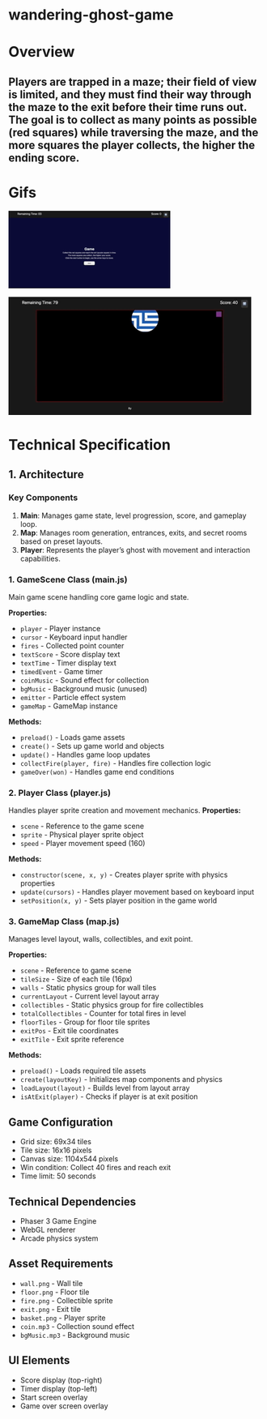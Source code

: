# wandering-ghost-game

# Overview
## Players are trapped in a maze; their field of view is limited, and they must find their way through the maze to the exit before their time runs out. The goal is to collect as many points as possible (red squares) while traversing the maze, and the more squares the player collects, the higher the ending score.

# Gifs
![Start of Game](./gamestart.gif)

![End of Game](./gamefinish.gif)


# Technical Specification
## 1. Architecture
### Key Components
1. **Main**: Manages game state, level progression, score, and gameplay loop.
2. **Map**: Manages room generation, entrances, exits, and secret rooms based on preset layouts.
3. **Player**: Represents the player’s ghost with movement and interaction capabilities.


### 1. GameScene Class (main.js)
Main game scene handling core game logic and state.

**Properties:**
- `player` - Player instance
- `cursor` - Keyboard input handler
- `fires` - Collected point counter
- `textScore` - Score display text
- `textTime` - Timer display text
- `timedEvent` - Game timer
- `coinMusic` - Sound effect for collection
- `bgMusic` - Background music (unused)
- `emitter` - Particle effect system
- `gameMap` - GameMap instance

**Methods:**
- `preload()` - Loads game assets
- `create()` - Sets up game world and objects
- `update()` - Handles game loop updates
- `collectFire(player, fire)` - Handles fire collection logic
- `gameOver(won)` - Handles game end conditions


### 2. Player Class (player.js)
Handles player sprite creation and movement mechanics.
**Properties:**
- `scene` - Reference to the game scene
- `sprite` - Physical player sprite object
- `speed` - Player movement speed (160)

**Methods:**
- `constructor(scene, x, y)` - Creates player sprite with physics properties
- `update(cursors)` - Handles player movement based on keyboard input
- `setPosition(x, y)` - Sets player position in the game world

### 3. GameMap Class (map.js)
Manages level layout, walls, collectibles, and exit point.

**Properties:**
- `scene` - Reference to game scene
- `tileSize` - Size of each tile (16px)
- `walls` - Static physics group for wall tiles
- `currentLayout` - Current level layout array
- `collectibles` - Static physics group for fire collectibles
- `totalCollectibles` - Counter for total fires in level
- `floorTiles` - Group for floor tile sprites
- `exitPos` - Exit tile coordinates
- `exitTile` - Exit sprite reference

**Methods:**
- `preload()` - Loads required tile assets
- `create(layoutKey)` - Initializes map components and physics
- `loadLayout(layout)` - Builds level from layout array
- `isAtExit(player)` - Checks if player is at exit position


## Game Configuration
- Grid size: 69x34 tiles
- Tile size: 16x16 pixels
- Canvas size: 1104x544 pixels
- Win condition: Collect 40 fires and reach exit
- Time limit: 50 seconds

## Technical Dependencies
- Phaser 3 Game Engine
- WebGL renderer
- Arcade physics system

## Asset Requirements
- `wall.png` - Wall tile
- `floor.png` - Floor tile
- `fire.png` - Collectible sprite
- `exit.png` - Exit tile
- `basket.png` - Player sprite
- `coin.mp3` - Collection sound effect
- `bgMusic.mp3` - Background music

## UI Elements
- Score display (top-right)
- Timer display (top-left)
- Start screen overlay
- Game over screen overlay